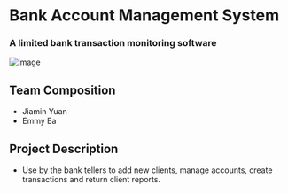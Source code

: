 # Bank Account Management System
### A limited bank transaction monitoring software
![image](https://user-images.githubusercontent.com/82058058/213077784-e231ff55-c6bd-4b5b-bdd3-adcc74d4fc97.png)

## Team Composition
- Jiamin Yuan
- Emmy Ea
## Project Description
- Use by the bank tellers to add new clients, manage accounts, create transactions and return client reports.
